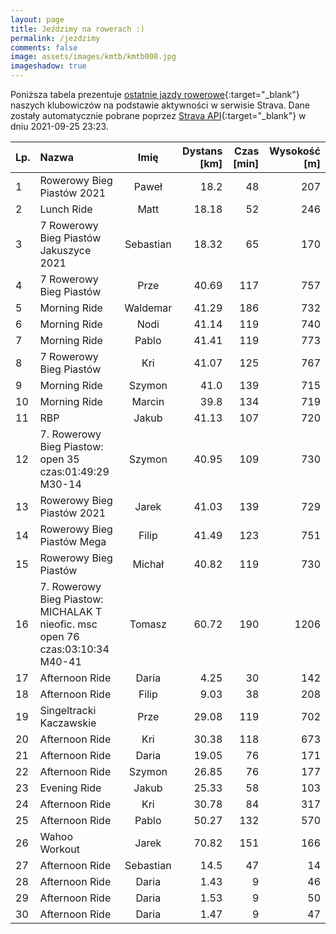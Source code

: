 ```yaml
---
layout: page
title: Jeździmy na rowerach :)
permalink: /jezdzimy
comments: false
image: assets/images/kmtb/kmtb008.jpg
imageshadow: true
---
```


Poniższa tabela prezentuje [ostatnie jazdy rowerowe](https://www.strava.com/clubs/336381){:target="_blank"} naszych klubowiczów na podstawie aktywności w serwisie Strava. Dane zostały automatycznie pobrane poprzez [Strava API](https://developers.strava.com/docs/reference/#api-Clubs-getClubActivitiesById){:target="_blank"} w dniu 2021-09-25 23:23.

Lp. | Nazwa | Imię | Dystans [km] | Czas [min] | Wysokość [m]
:--- | :--- | :---: | ---: | ---: | ---:
1|Rowerowy Bieg Piastów 2021|Paweł|18.2|48|207
2|Lunch Ride|Matt|18.18|52|246
3|7 Rowerowy Bieg Piastów Jakuszyce 2021|Sebastian|18.32|65|170
4|7 Rowerowy Bieg Piastów|Prze|40.69|117|757
5|Morning Ride|Waldemar|41.29|186|732
6|Morning Ride|Nodi|41.14|119|740
7|Morning Ride|Pablo|41.41|119|773
8|7 Rowerowy Bieg Piastów |Kri|41.07|125|767
9|Morning Ride|Szymon|41.0|139|715
10|Morning Ride|Marcin|39.8|134|719
11|RBP|Jakub|41.13|107|720
12|7. Rowerowy Bieg Piastow: open 35  czas:01:49:29  M30-14|Szymon|40.95|109|730
13|Rowerowy Bieg Piastów 2021 |Jarek|41.03|139|729
14|Rowerowy Bieg Piastów Mega|Filip|41.49|123|751
15|Rowerowy Bieg Piastów|Michał|40.82|119|730
16|7. Rowerowy Bieg Piastow: MICHALAK T  nieofic. msc open 76  czas:03:10:34  M40-41|Tomasz|60.72|190|1206
17|Afternoon Ride|Daria|4.25|30|142
18|Afternoon Ride|Filip|9.03|38|208
19|Singeltracki Kaczawskie|Prze|29.08|119|702
20|Afternoon Ride|Kri|30.38|118|673
21|Afternoon Ride|Daria|19.05|76|171
22|Afternoon Ride|Szymon|26.85|76|177
23|Evening Ride|Jakub|25.33|58|103
24|Afternoon Ride|Kri|30.78|84|317
25|Afternoon Ride|Pablo|50.27|132|570
26|Wahoo Workout|Jarek|70.82|151|166
27|Afternoon Ride|Sebastian|14.5|47|14
28|Afternoon Ride|Daria|1.43|9|46
29|Afternoon Ride|Daria|1.53|9|50
30|Afternoon Ride|Daria|1.47|9|47
